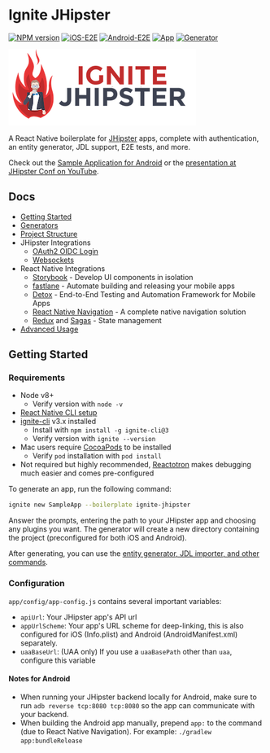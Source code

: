 # Ignite JHipster

[![NPM version](https://badge.fury.io/js/ignite-jhipster.svg)](https://npmjs.org/package/ignite-jhipster)
[![iOS-E2E](https://github.com/ruddell/ignite-jhipster/workflows/iOS-E2E/badge.svg?branch=main)](https://github.com/ruddell/ignite-jhipster/actions?query=workflow%3AiOS-E2E)
[![Android-E2E](https://github.com/ruddell/ignite-jhipster/workflows/Android-E2E/badge.svg?branch=main)](https://github.com/ruddell/ignite-jhipster/actions?query=workflow%3AAndroid-E2E)
[![App](https://github.com/ruddell/ignite-jhipster/workflows/App/badge.svg?branch=main)](https://github.com/ruddell/ignite-jhipster/actions?query=workflow%3AApp)
[![Generator](https://github.com/ruddell/ignite-jhipster/workflows/Generator/badge.svg?branch=main)](https://github.com/ruddell/ignite-jhipster/actions?query=workflow%3AGenerator)

[![Logo](https://raw.githubusercontent.com/ruddell/ruddell.github.io/master/images/ignite-jhipster/logo-150h.png)](#)

A React Native boilerplate for [JHipster](http://www.jhipster.tech) apps, complete with authentication, an entity generator, JDL support, E2E tests, and more.

Check out the [Sample Application for Android](https://play.google.com/store/apps/details?id=com.jwtapp&hl=en) or the [presentation at JHipster Conf on YouTube](https://youtu.be/QZMAH2q6ViI).

## Docs

- [Getting Started](README.md#getting-started)
- [Generators](docs/generators.md)
- [Project Structure](docs/project-structure.md)
- JHipster Integrations
  - [OAuth2 OIDC Login](docs/oauth2-oidc.md)
  - [Websockets](docs/websockets.md)
- React Native Integrations
  - [Storybook](docs/storybook.md) - Develop UI components in isolation
  - [fastlane](docs/fastlane.md) - Automate building and releasing your mobile apps
  - [Detox](docs/detox.md) - End-to-End Testing and Automation Framework for Mobile Apps
  - [React Native Navigation](https://github.com/wix/react-native-navigation) - A complete native navigation solution
  - [Redux](https://redux.js.org/basics/usagewithreact) and [Sagas](https://redux-saga.js.org/) - State management
- [Advanced Usage](docs/advanced-usage.md)

## Getting Started

### Requirements

- Node v8+
  - Verify version with `node -v`
- [React Native CLI setup](https://reactnative.dev/docs/environment-setup)
- [ignite-cli](https://github.com/infinitered/ignite) v3.x installed
  - Install with `npm install -g ignite-cli@3`
  - Verify version with `ignite --version`
- Mac users require [CocoaPods](https://guides.cocoapods.org/using/getting-started.html) to be installed
  - Verify `pod` installation with `pod install`
- Not required but highly recommended, [Reactotron](https://github.com/infinitered/reactotron) makes debugging much easier and comes pre-configured

To generate an app, run the following command:

```sh
ignite new SampleApp --boilerplate ignite-jhipster
```

Answer the prompts, entering the path to your JHipster app and choosing any plugins you want. The generator will create a new directory containing the project (preconfigured for both iOS and Android).

After generating, you can use the [entity generator, JDL importer, and other commands](docs/generators.md).

### Configuration

`app/config/app-config.js` contains several important variables:

- `apiUrl`: Your JHipster app's API url
- `appUrlScheme`: Your app's URL scheme for deep-linking, this is also configured for iOS (Info.plist) and Android (AndroidManifest.xml) separately.
- `uaaBaseUrl`: (UAA only) If you use a `uaaBasePath` other than `uaa`, configure this variable

#### Notes for Android

- When running your JHipster backend locally for Android, make sure to run `adb reverse tcp:8080 tcp:8080` so the app can communicate with your backend.
- When building the Android app manually, prepend `app:` to the command (due to React Native Navigation). For example: `./gradlew app:bundleRelease`
